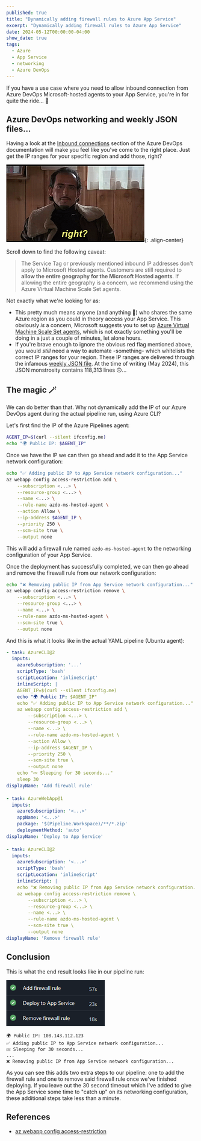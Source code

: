 ```yaml
---
published: true
title: "Dynamically adding firewall rules to Azure App Service"
excerpt: "Dynamically adding firewall rules to Azure App Service"
date: 2024-05-12T00:00:00-04:00
show_date: true
tags:
  - Azure
  - App Service
  - networking
  - Azure DevOps
---
```


If you have a use case where you need to allow inbound connection from Azure DevOps Microsoft-hosted agents to your App Service, you're in for quite the ride... 🎢

## Azure DevOps networking and weekly JSON files...

Having a look at the [Inbound connections](https://learn.microsoft.com/en-us/azure/devops/organizations/security/allow-list-ip-url?view=azure-devops&tabs=IP-V4#inbound-connections) section of the Azure DevOps documentation will make you feel like you've come to the right place. Just get the IP ranges for your specific region and add those, right?

![right wrong gif](/assets/images/right-wrong-gif.gif){: .align-center}

Scroll down to find the following caveat:

> The Service Tag or previously mentioned inbound IP addresses don't apply to Microsoft Hosted agents. Customers are still required to **allow the entire geography for the Microsoft Hosted agents**. If allowing the entire geography is a concern, we recommend using the Azure Virtual Machine Scale Set agents.

Not exactly what we're looking for as:

- This pretty much means anyone (and anything 🤖) who shares the same Azure region as you could in theory access your App Service. This obviously *is* a concern, Microsoft suggests you to set up [Azure Virtual Machine Scale Set agents](https://learn.microsoft.com/en-us/azure/devops/pipelines/agents/scale-set-agents?view=azure-devops), which is not exactly something you'll be doing in a just a couple of minutes, let alone hours.
- If you're brave enough to ignore the obvious red flag mentioned above, you would *still* need a way to automate -something- which whitelists the correct IP ranges for your region. These IP ranges are delivered through the infamous [weekly JSON file](https://learn.microsoft.com/en-us/azure/devops/pipelines/agents/hosted?view=azure-devops&tabs=yaml#networking). At the time of writing (May 2024), this JSON monstrosity contains 118,313 lines 🙃...

## The magic 🪄

We can do better than that. Why not dynamically add the IP of our Azure DevOps agent during the actual pipeline run, using Azure CLI?

Let's first find the IP of the Azure Pipelines agent:

```bash
AGENT_IP=$(curl --silent ifconfig.me)
echo "🌍 Public IP: $AGENT_IP"
```

Once we have the IP we can then go ahead and add it to the App Service network configuration:

```bash
echo "✅ Adding public IP to App Service network configuration..."
az webapp config access-restriction add \
    --subscription <...> \
    --resource-group <...> \
    --name <...> \
    --rule-name azdo-ms-hosted-agent \
    --action Allow \
    --ip-address $AGENT_IP \
    --priority 250 \
    --scm-site true \
    --output none
```

This will add a firewall rule named `azdo-ms-hosted-agent` to the networking configuration of your App Service.

Once the deployment has successfully completed, we can then go ahead and remove the firewall rule from our network configuration:

```bash
echo "❌ Removing public IP from App Service network configuration..."
az webapp config access-restriction remove \
    --subscription <...> \
    --resource-group <...> \
    --name <...> \
    --rule-name azdo-ms-hosted-agent \
    --scm-site true \
    --output none
```

And this is what it looks like in the actual YAML pipeline (Ubuntu agent):

```yaml
- task: AzureCLI@2
  inputs:
    azureSubscription: '...'
    scriptType: 'bash'
    scriptLocation: 'inlineScript'
    inlineScript: |
    AGENT_IP=$(curl --silent ifconfig.me)
    echo "🌍 Public IP: $AGENT_IP"
    echo "✅ Adding public IP to App Service network configuration..."
    az webapp config access-restriction add \
        --subscription <...> \
        --resource-group <...> \
        --name <...> \
        --rule-name azdo-ms-hosted-agent \
        --action Allow \
        --ip-address $AGENT_IP \
        --priority 250 \
        --scm-site true \
        --output none
    echo "💤 Sleeping for 30 seconds..."
    sleep 30
displayName: 'Add firewall rule'

- task: AzureWebApp@1
  inputs:
    azureSubscription: '<...>'
    appName: '<...>'
    package: '$(Pipeline.Workspace)/**/*.zip'
    deploymentMethod: 'auto'
displayName: 'Deploy to App Service'

- task: AzureCLI@2
  inputs:
    azureSubscription: '<...>'
    scriptType: 'bash'
    scriptLocation: 'inlineScript'
    inlineScript: |
    echo "❌ Removing public IP from App Service network configuration..."
    az webapp config access-restriction remove \
        --subscription <...> \
        --resource-group <...> \
        --name <...> \
        --rule-name azdo-ms-hosted-agent \
        --scm-site true \
        --output none
displayName: 'Remove firewall rule'
```

## Conclusion

This is what the end result looks like in our pipeline run:

![fw-rules-log](/assets/images/fw-rules-log.png)

```shell
🌍 Public IP: 108.143.112.123
✅ Adding public IP to App Service network configuration...
💤 Sleeping for 30 seconds...
...
❌ Removing public IP from App Service network configuration...
```

As you can see this adds two extra steps to our pipeline: one to add the firewall rule and one to remove said firewall rule once we've finished deploying. If you leave out the 30 second timeout which I've added to give the App Service some time to "catch up" on its networking configuration, these additional steps take less than a minute.

## References

- [az webapp config access-restriction](https://learn.microsoft.com/en-us/cli/azure/webapp/config/access-restriction)
